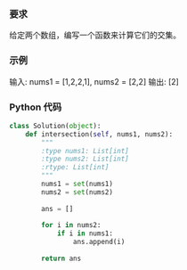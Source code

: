 ### 要求
给定两个数组，编写一个函数来计算它们的交集。

### 示例
输入: nums1 = [1,2,2,1], nums2 = [2,2]
输出: [2]

### Python 代码

```python
class Solution(object):
    def intersection(self, nums1, nums2):
        """
        :type nums1: List[int]
        :type nums2: List[int]
        :rtype: List[int]
        """
        nums1 = set(nums1)
        nums2 = set(nums2)
        
        ans = []
        
        for i in nums2:
            if i in nums1:
                ans.append(i)
        
        return ans
```